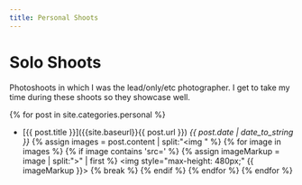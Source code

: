 ```yaml
---
title: Personal Shoots
---
```


# Solo Shoots

Photoshoots in which I was the lead/only/etc photographer. I get to take my time during these shoots so they showcase well. 

{% for post in site.categories.personal %}
* [{{ post.title }}]({{site.baseurl}}{{ post.url }}) *{{ post.date | date_to_string }}*
{% assign images = post.content | split:"<img " %}
{% for image in images %}
  {% if image contains 'src=' %}
    {% assign imageMarkup = image | split:">" | first %}
    <img style="max-height: 480px;" {{ imageMarkup }}>
    {% break %}
  {% endif %}
{% endfor %}
{% endfor %}